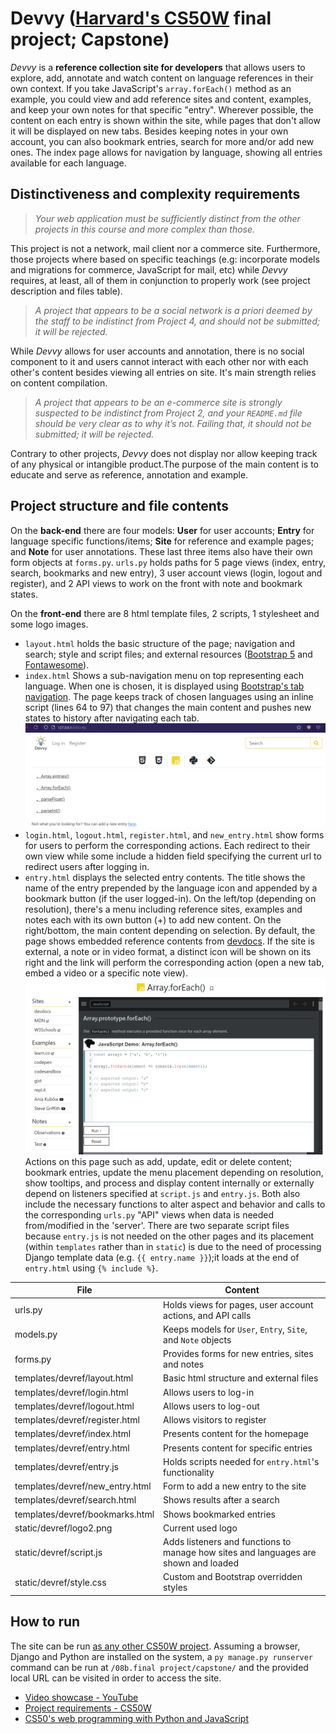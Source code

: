 # Devvy ([Harvard's CS50W](https://online-learning.harvard.edu/course/cs50s-web-programming-python-and-javascript?delta=0) final project; Capstone)

*Devvy* is a **reference collection site for developers** that allows users to explore, add, annotate and watch content on language references in their own context. 
If you take JavaScript's `array.forEach()` method as an example, you could view and add reference sites and content, examples, and keep your own notes for that specific "entry".
Wherever possible, the content on each entry is shown within the site, while pages that don't allow it will be displayed on new tabs.
Besides keeping notes in your own account, you can also bookmark entries, search for more and/or add new ones. 
The index page allows for navigation by language, showing all entries available for each language.

## Distinctiveness and complexity requirements


> *Your web application must be sufficiently distinct from the other projects in this course and more complex than those.*

This project is not a network, mail client nor a commerce site. Furthermore, those projects where based on specific teachings (e.g: incorporate models and migrations for commerce, JavaScript for mail, etc) while *Devvy* requires, at least, all of them in conjunction to properly work (see project description and files table).

> *A project that appears to be a social network is a priori deemed by the staff to be indistinct from Project 4, and should not be submitted; it will be rejected.*

While *Devvy* allows for user accounts and annotation, there is no social component to it and users cannot interact with each other nor with each other's content besides viewing all entries on site. It's main strength relies on content compilation.

> *A project that appears to be an e-commerce site is strongly suspected to be indistinct from Project 2, and your `README.md` file should be very clear as to why it’s not. Failing that, it should not be submitted; it will be rejected.*

Contrary to other projects, *Devvy* does not display nor allow keeping track of any physical or intangible product.The purpose of the main content is to educate and serve as reference, annotation and example. 

## Project structure and file contents

On the **back-end** there are four models: **User** for user accounts; **Entry** for language specific functions/items; **Site** for reference and example pages; and **Note** for user annotations. These last three items also have their own form objects at `forms.py`.
`urls.py` holds paths for 5 page views (index, entry, search, bookmarks and new entry), 3 user account views (login, logout and register), and 2 API views to work on the front with note and bookmark states.

On the **front-end** there are 8 html template files, 2 scripts, 1 stylesheet and some logo images.
- `layout.html` holds the basic structure of the page; navigation and search; style and script files; and external resources ([Bootstrap 5](https://getbootstrap.com/docs/5.0/getting-started/introduction/) and [Fontawesome](https://fontawesome.com/)).
- `index.html` Shows a sub-navigation menu on top representing each language. When one is chosen, it is displayed using [Bootstrap's tab navigation](https://getbootstrap.com/docs/5.0/components/navs-tabs/#javascript-behavior).
  The page keeps track of chosen languages using an inline script (lines 64 to 97) that changes the main content and pushes new states to history after navigating each tab.
	![index page](readme_images/index.png)
- `login.html`, `logout.html`, `register.html`, and `new_entry.html` show forms for users to perform the corresponding actions. Each redirect to their own view while some include a hidden field specifying the current url to redirect users after logging in.
- `entry.html` displays the selected entry contents. 
  The title shows the name of the entry prepended by the language icon and appended by a bookmark button (if the user logged-in).
	On the left/top (depending on resolution), there's a menu including reference sites, examples and notes each with its own button (+) to add new content. On the right/bottom, the main content depending on selection. 
  By default, the page shows embedded reference contents from [devdocs](https://devdocs.io). If the site is external, a note or in video format, a distinct icon will be shown on its right and the link will perform the corresponding action (open a new tab, embed a video or a specific note view).
	![entry.html](readme_images/entry.png)
	Actions on this page such as add, update, edit or delete content; bookmark entries, update the menu placement depending on resolution, show tooltips, and process and display content internally or externally depend on listeners specified at `script.js` and `entry.js`. Both also include the necessary functions to alter aspect and behavior and calls to the corresponding `urls.py` "API" views when data is needed from/modified in the 'server'. 
	There are two separate script files because `entry.js` is not needed on the other pages and its placement (within `templates` rather than in `static`) is due to the need of processing Django template data (e.g. `{{ entry.name }}`);it loads at the end of `entry.html` using `{% include %}`.


|File|Content|
|----|-------|
| urls.py |  Holds views for pages, user account actions, and API calls |
| models.py |  Keeps models for `User`, `Entry`, `Site`, and `Note` objects   |
| forms.py | Provides forms for new entries, sites and notes |
| templates/devref/layout.html | Basic html structure and external files |
| templates/devref/login.html | Allows users to log-in  |
| templates/devref/logout.html | Allows users to log-out |
| templates/devref/register.html | Allows visitors to register |
| templates/devref/index.html | Presents content for the homepage |
| templates/devref/entry.html | Presents content for specific entries |
| templates/devref/entry.js | Holds scripts needed for `entry.html`'s functionality |
| templates/devref/new_entry.html | Form to add a new entry to the site|
| templates/devref/search.html | Shows results after a search |
| templates/devref/bookmarks.html | Shows bookmarked entries |
| static/devref/logo2.png | Current used logo |
| static/devref/script.js | Adds listeners and functions to manage how sites and languages are shown and loaded |
| static/devref/style.css | Custom and Bootstrap overridden styles |

## How to run
The site can be run [as any other CS50W project](https://cs50.harvard.edu/web/2020/notes/3/#django). Assuming a browser, Django and Python are installed on the system, a `py manage.py runserver` command can be run at `/08b.final project/capstone/` and the provided local URL can be visited in order to access the site.


- [Video showcase - YouTube](https://youtu.be/BPfBD0g5R14)
- [Project requirements - CS50W](https://cs50.harvard.edu/web/2020/projects/final/capstone/)
- [CS50's web programming with Python and JavaScript](https://cs50.harvard.edu/web/2020/)

